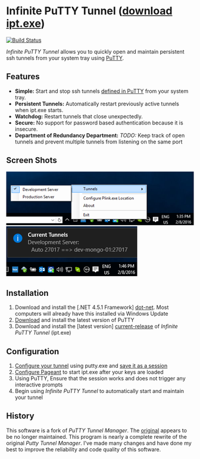 # Infinite PuTTY Tunnel ([download ipt.exe][current-release])
[![Build Status](https://travis-ci.org/dietsche/infinite-putty-tunnel.svg)](https://travis-ci.org/dietsche/infinite-putty-tunnel)

*Infinite PuTTY Tunnel* allows you to quickly open and maintain persistent ssh tunnels from your system tray using [PuTTY][putty].

## Features

- **Simple:** Start and stop ssh tunnels [defined in PuTTY][putty-config-ssh-portfwd] from your system tray.
- **Persistent Tunnels:** Automatically restart previously active tunnels when ipt.exe starts.
- **Watchdog:** Restart tunnels that close unexpectedly.
- **Secure:** No support for password based authentication because it is insecure.
- **Department of Redundancy Department:** *TODO:* Keep track of open tunnels and prevent multiple tunnels from listening on the same port

## Screen Shots

![](screen-shots/SystemTray-Menu.png)
![](screen-shots/SystemTray-CurrentTunnels.png)

## Installation

1. Download and install the [.NET 4.5.1 Framework] [dot-net]. Most computers will already have this installed via Windows Update
2. [Download][putty-installer] and install the latest version of PuTTY
3. Download and install the [latest version] [current-release] of *Infinite PuTTY Tunnel* (ipt.exe)

## Configuration

1. [Configure your tunnel][putty-config-ssh-portfwd] using putty.exe and [save it as a session][putty-config-session]
2. [Configure Pageant][putty-pageant-cmdline-command] to start ipt.exe after your keys are loaded
3. Using PuTTY, Ensure that the session works and does not trigger any interactive prompts
4. Begin using *Infinite PuTTY Tunnel* to automatically start and maintain your tunnel

## History
This software is a fork of *PuTTY Tunnel Manager*. The [original][downstream] appears to be no longer maintained.
This program is nearly a complete rewrite of the original *Putty Tunnel Manager*. I've made many changes and have done my best to improve the reliability and code quality of this software.

[current-release]: https://github.com/dietsche/infinite-putty-tunnel/releases/latest/
[downstream]: https://github.com/joeribekker/putty-tunnel-manager
[putty]: http://www.chiark.greenend.org.uk/~sgtatham/putty/
[putty-installer]: http://the.earth.li/~sgtatham/putty/latest/x86/putty-installer.exe
[putty-config-ssh-portfwd]: http://the.earth.li/~sgtatham/putty/latest/htmldoc/Chapter4.html#config-ssh-portfwd
[putty-config-session]: http://the.earth.li/~sgtatham/putty/latest/htmldoc/Chapter4.html#config-session
[putty-pageant-cmdline-command]: http://the.earth.li/~sgtatham/putty/latest/htmldoc/Chapter9.html#pageant-cmdline-command
[dot-net]: https://msdn.microsoft.com/en-us/library/5a4x27ek(v=vs.110).aspx
